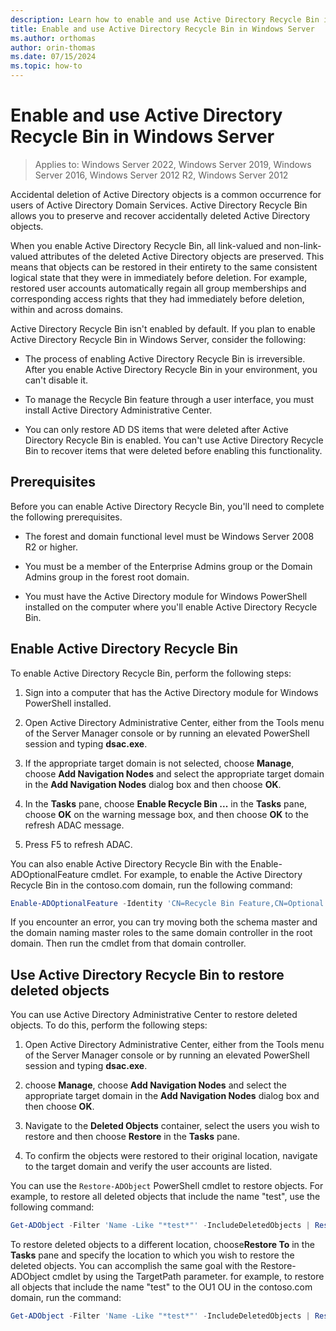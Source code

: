 ```yaml
---
description: Learn how to enable and use Active Directory Recycle Bin in Windows Server.
title: Enable and use Active Directory Recycle Bin in Windows Server
ms.author: orthomas
author: orin-thomas
ms.date: 07/15/2024
ms.topic: how-to
---
```




# Enable and use Active Directory Recycle Bin in Windows Server

>Applies to: Windows Server 2022, Windows Server 2019, Windows Server 2016, Windows Server 2012 R2, Windows Server 2012

Accidental deletion of Active Directory objects is a common occurrence for users of Active Directory Domain Services. Active Directory Recycle Bin allows you to preserve and recover accidentally deleted Active Directory objects.

When you enable Active Directory Recycle Bin, all link-valued and non-link-valued attributes of the deleted Active Directory objects are preserved. This means that objects can be restored in their entirety to the same consistent logical state that they were in immediately before deletion. For example, restored user accounts automatically regain all group memberships and corresponding access rights that they had immediately before deletion, within and across domains. 

Active Directory Recycle Bin isn't enabled by default. If you plan to enable Active Directory Recycle Bin in Windows Server, consider the following:

- The process of enabling Active Directory Recycle Bin is irreversible. After you enable Active Directory Recycle Bin in your environment, you can't disable it.

- To manage the Recycle Bin feature through a user interface, you must install Active Directory Administrative Center.

- You can only restore AD DS items that were deleted after Active Directory Recycle Bin is enabled. You can't use Active Directory Recycle Bin to recover items that were deleted before enabling this functionality.

## Prerequisites

Before you can enable Active Directory Recycle Bin, you'll need to complete the following prerequisites.

- The forest and domain functional level must be Windows Server 2008 R2 or higher.

- You must be a member of the Enterprise Admins group or the Domain Admins group in the forest root domain.

- You must have the Active Directory module for Windows PowerShell installed on the computer where you'll enable Active Directory Recycle Bin.

## Enable Active Directory Recycle Bin

To enable Active Directory Recycle Bin, perform the following steps:

1. Sign into a computer that has the Active Directory module for Windows PowerShell installed.

1. Open Active Directory Administrative Center, either from the Tools menu of the Server Manager console or by running an elevated PowerShell session and typing **dsac.exe**.

1. If the appropriate target domain is not selected, choose **Manage**, choose **Add Navigation Nodes** and select the appropriate target domain in the **Add Navigation Nodes** dialog box and then choose **OK**.

1. In the **Tasks** pane, choose **Enable Recycle Bin ...** in the **Tasks** pane, choose **OK** on the warning message box, and then choose **OK** to the refresh ADAC message.

1. Press F5 to refresh ADAC.

You can also enable Active Directory Recycle Bin with the Enable-ADOptionalFeature cmdlet. For example, to enable the Active Directory Recycle Bin in the contoso.com domain, run the following command:

```powershell
Enable-ADOptionalFeature -Identity 'CN=Recycle Bin Feature,CN=Optional Features,CN=Directory Service,CN=Windows NT,CN=Services,CN=Configuration,DC=contoso,DC=com' -Scope ForestOrConfigurationSet -Target 'contoso.com'
```

If you encounter an error, you can try moving both the schema master and the domain naming master roles to the same domain controller in the root domain. Then run the cmdlet from that domain controller.

## Use Active Directory Recycle Bin to restore deleted objects

You can use Active Directory Administrative Center to restore deleted objects. To do this, perform the following steps:

1. Open Active Directory Administrative Center, either from the Tools menu of the Server Manager console or by running an elevated PowerShell session and typing **dsac.exe**.

1. choose **Manage**, choose **Add Navigation Nodes** and select the appropriate target domain in the **Add Navigation Nodes** dialog box and then choose **OK**.

1. Navigate to the **Deleted Objects** container, select the users you wish to restore and then choose **Restore** in the **Tasks** pane.

1. To confirm the objects were restored to their original location, navigate to the target domain and verify the user accounts are listed.

You can use the `Restore-ADObject` PowerShell cmdlet to restore objects. For example, to restore all deleted objects that include the name "test", use the following command:

```powershell
Get-ADObject -Filter 'Name -Like "*test*"' -IncludeDeletedObjects | Restore-ADObject
```

To restore deleted objects to a different location, choose**Restore To** in the **Tasks** pane and specify the location to which you wish to restore the deleted objects. You can accomplish the same goal with the Restore-ADObject cmdlet by using the TargetPath parameter. for example, to restore all objects that include the name "test" to the OU1 OU in the contoso.com domain, run the command:

```powershell
Get-ADObject -Filter 'Name -Like "*test*"' -IncludeDeletedObjects | Restore-ADObject -TargetPath "OU=OU1,DC=contoso,DC=com"
```

